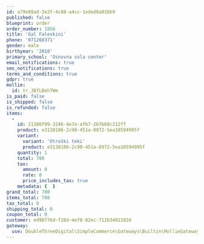 ```yaml
---
id: a79e08ad-3e2f-4c88-a4cc-1eded0a01bb9
published: false
blueprint: order
order_number: 1856
title: 'Gal Faleskini'
phone: '071268371'
gender: male
birthyear: '2010'
primary_school: 'Osnovna sola center'
email_notifications: true
sms_notifications: true
terms_and_conditions: true
gdpr: true
mollie:
  id: tr_JBfLBeh7Wm
is_paid: false
is_shipped: false
is_refunded: false
items:
  -
    id: 21386f99-3246-4e7e-afb7-267b68c212ff
    product: e3138106-2c90-451a-8972-5ea18594995f
    variant:
      variant: 'Otroški teki'
      product: e3138106-2c90-451a-8972-5ea18594995f
    quantity: 1
    total: 700
    tax:
      amount: 0
      rate: 0
      price_includes_tax: true
    metadata: {  }
grand_total: 700
items_total: 700
tax_total: 0
shipping_total: 0
coupon_total: 0
customer: ed98776d-f20d-4ef8-82ec-711b3492192d
gateway:
  use: DoubleThreeDigital\SimpleCommerce\Gateways\Builtin\MollieGateway
---
```


